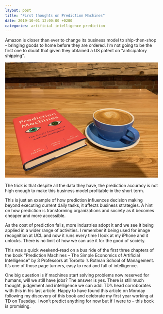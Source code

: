 ```yaml
---
layout: post
title: "First thoughts on Prediction Machines"
date: 2019-10-01 12:00:00 +0200
categories: artificial intelligence prediction
---
```

Amazon is closer than ever to change its business model to ship-then-shop - bringing goods to home before they are ordered. 
I’m not going to be the first one to doubt that given they obtained a US patent on “anticipatory shipping”. 

<p align="center"><img src="/images/posts/prediction-machines.jpg" alt="Read and Drink Coffee"></p>

<!-- more -->

The trick is that despite all the data they have, the prediction accuracy is not high enough to make this business model profitable in the 
short term.  

This is just an example of how prediction influences decision making beyond executing current daily tasks, it affects business strategies. 
A hint on how prediction is transforming organizations and society as it becomes cheaper and more accessible.    

As the cost of prediction falls, more industries adopt it and we see it being applied in a wider range of activities. I remember it being 
used for image recognition at UCL and now it runs every time I look at my iPhone and it unlocks. There is no limit of how we can use it 
for the good of society. 

This was a quick weekend-read on a bus ride of the first three chapters of the book "Prediction Machines – The Simple Economics of 
Artificial Intelligence" by 3 Professors at Toronto ‘s Rotman School of Management. It’s one of those page turners, easy to read and full 
of intelligence.  

One big question is if machines start solving problems now reserved for humans, will we still have jobs? The answer is yes. There is still 
much thought, judgement and intelligence we can add. TD’s head corroborates with this in his last article. Happy to have found this 
article on Monday following my discovery of this book and celebrate my first year working at TD on Tuesday. I won’t predict anything for 
now but if I were to – this book is promising. 
